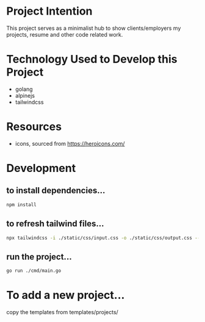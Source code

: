 # Project Intention
This project serves as a minimalist hub to show clients/employers my projects, resume and other code related work.

# Technology Used to Develop this Project
- golang
- alpinejs
- tailwindcss

<!-- # Application Architecture Overview -->

# Resources
- icons, sourced from https://heroicons.com/

# Development

## to install dependencies...
```bash
npm install
```

## to refresh tailwind files...
```bash
npx tailwindcss -i ./static/css/input.css -o ./static/css/output.css --watch
```

## run the project...
```bash
go run ./cmd/main.go
```

# To add a new project...
copy the templates from templates/projects/

